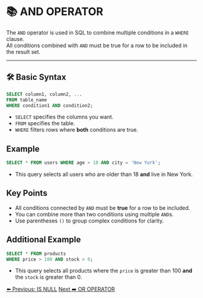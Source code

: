 <!-- markdownlint-disable MD033 -->
<!-- markdownlint-disable MD004 -->

# 📚 AND OPERATOR

The `AND` operator is used in SQL to combine multiple conditions in a `WHERE` clause.  
All conditions combined with `AND` must be true for a row to be included in the result set.

---

## 🛠️ Basic Syntax

```sql
SELECT column1, column2, ...
FROM table_name
WHERE condition1 AND condition2;
```

- `SELECT` specifies the columns you want.
- `FROM` specifies the table.
- `WHERE` filters rows where **both** conditions are true.

## Example

```sql
SELECT * FROM users WHERE age > 18 AND city = 'New York';
```

- This query selects all users who are older than 18 **and** live in New York.

## Key Points

- All conditions connected by `AND` must be **true** for a row to be included.
- You can combine more than two conditions using multiple `AND`s.
- Use parentheses `()` to group complex conditions for clarity.

## Additional Example

```sql
SELECT * FROM products
WHERE price > 100 AND stock > 0;
```

- This query selects all products where the `price` is greater than 100 **and** the `stock` is greater than 0.

[⬅️ Previous: IS NULL](isnull.md)   [Next ➡️ OR OPERATOR](oroperator.md)
